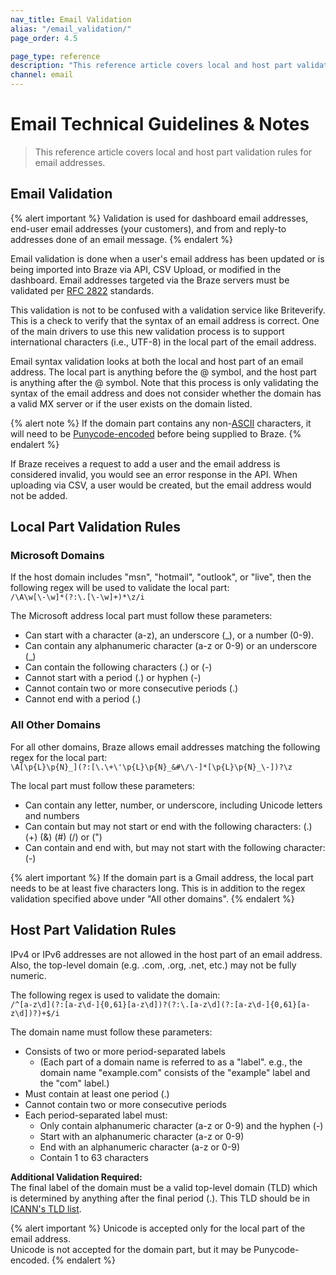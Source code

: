 ```yaml
---
nav_title: Email Validation 
alias: "/email_validation/"
page_order: 4.5

page_type: reference
description: "This reference article covers local and host part validation rules for email addresses."
channel: email
---
```


# Email Technical Guidelines & Notes

> This reference article covers local and host part validation rules for email addresses.

## Email Validation

{% alert important %}
Validation is used for dashboard email addresses, end-user email addresses (your customers), and from and reply-to addresses done of an email message.
{% endalert %}

Email validation is done when a user's email address has been updated or is being imported into Braze via API, CSV Upload, or modified in the dashboard. Email addresses targeted via the Braze servers must be validated per [RFC 2822](http://tools.ietf.org/html/rfc2822) standards.

This validation is not to be confused with a validation service like Briteverify. This is a check to verify that the syntax of an email address is correct. One of the main drivers to use this new validation process is to support international characters (i.e., UTF-8) in the local part of the email address.

Email syntax validation looks at both the local and host part of an email address. The local part is anything before the @ symbol, and the host part is anything after the @ symbol. Note that this process is only validating the syntax of the email address and does not consider whether the domain has a valid MX server or if the user exists on the domain listed.

{% alert note %}
If the domain part contains any non-[ASCII](https://en.wikipedia.org/wiki/ASCII) characters, it will need to be [Punycode-encoded](https://www.punycoder.com/) before being supplied to Braze.
{% endalert %}

If Braze receives a request to add a user and the email address is considered invalid, you would see an error response in the API. When uploading via CSV, a user would be created, but the email address would not be added.

## Local Part Validation Rules

### Microsoft Domains
If the host domain includes "msn", "hotmail", "outlook", or "live", then the following regex will be used to validate the local part:<br>
`/\A\w[\-\w]*(?:\.[\-\w]+)*\z/i`

The Microsoft address local part must follow these parameters:

- Can start with a character (a-z), an underscore (_), or a number (0-9).  
- Can contain any alphanumeric character (a-z or 0-9) or an underscore (_)
- Can contain the following characters (.) or (-)
- Cannot start with a period (.) or hyphen (-)
- Cannot contain two or more consecutive periods (.)
- Cannot end with a period (.)

### All Other Domains
For all other domains, Braze allows email addresses matching the following regex for the local part:<br>
`\A[\p{L}\p{N}_](?:[\.\+\'\p{L}\p{N}_&#\/\-]*[\p{L}\p{N}_\-])?\z`

The local part must follow these parameters:
- Can contain any letter, number, or underscore, including Unicode letters and numbers
- Can contain but may not start or end with the following characters: (.) (+) (&) (#) (/) or (")
- Can contain and end with, but may not start with the following character: (-)

{% alert important %}
If the domain part is a Gmail address, the local part needs to be at least five characters long. This is in addition to the regex validation specified above under "All other domains".
{% endalert %}

## Host Part Validation Rules
IPv4 or IPv6 addresses are not allowed in the host part of an email address. Also, the top-level domain (e.g. .com, .org, .net, etc.) may not be fully numeric.

The following regex is used to validate the domain:<br>
`/^[a-z\d](?:[a-z\d-]{0,61}[a-z\d])?(?:\.[a-z\d](?:[a-z\d-]{0,61}[a-z\d])?)+$/i`

The domain name must follow these parameters:

- Consists of two or more period-separated labels
	- (Each part of a domain name is referred to as a "label". e.g., the domain name "example.com" consists of the "example" label and the "com" label.)
- Must contain at least one period (.)
- Cannot contain two or more consecutive periods
- Each period-separated label must:
	- Only contain alphanumeric character (a-z or 0-9) and the hyphen (-)
	- Start with an alphanumeric character (a-z or 0-9)
	- End with an alphanumeric character (a-z or 0-9)
	- Contain 1 to 63 characters

**Additional Validation Required:**<br>
The final label of the domain must be a valid top-level domain (TLD) which is determined by anything after the final period (.). This TLD should be in [ICANN's TLD list][2].

{% alert important %}
Unicode is accepted only for the local part of the email address.<br>
Unicode is not accepted for the domain part, but it may be Punycode-encoded. 
{% endalert %}

[2]: https://data.iana.org/TLD/tlds-alpha-by-domain.txt
